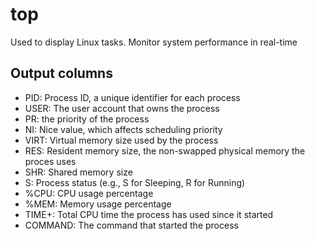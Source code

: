 # top

Used to display Linux tasks. Monitor system performance in real-time

## Output columns

- PID: Process ID, a unique identifier for each process
- USER: The user account that owns the process
- PR: the priority of the process
- NI: Nice value, which affects scheduling priority
- VIRT: Virtual memory size used by the process
- RES: Resident memory size, the non-swapped physical memory the proces uses
- SHR: Shared memory size
- S: Process status (e.g., S for Sleeping, R for Running)
- %CPU: CPU usage percentage
- %MEM: Memory usage percentage
- TIME+: Total CPU time the process has used since it started
- COMMAND: The command that started the process
